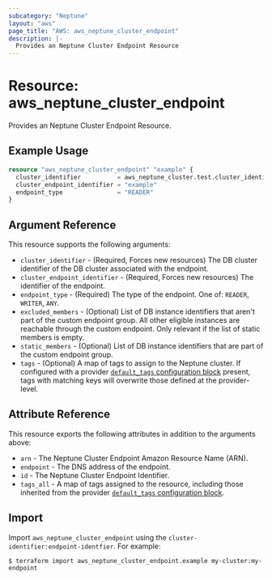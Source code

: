 ```yaml
---
subcategory: "Neptune"
layout: "aws"
page_title: "AWS: aws_neptune_cluster_endpoint"
description: |-
  Provides an Neptune Cluster Endpoint Resource
---
```


# Resource: aws_neptune_cluster_endpoint

Provides an Neptune Cluster Endpoint Resource.

## Example Usage

```terraform
resource "aws_neptune_cluster_endpoint" "example" {
  cluster_identifier          = aws_neptune_cluster.test.cluster_identifier
  cluster_endpoint_identifier = "example"
  endpoint_type               = "READER"
}
```

## Argument Reference

This resource supports the following arguments:

* `cluster_identifier` - (Required, Forces new resources) The DB cluster identifier of the DB cluster associated with the endpoint.
* `cluster_endpoint_identifier` - (Required, Forces new resources) The identifier of the endpoint.
* `endpoint_type` - (Required) The type of the endpoint. One of: `READER`, `WRITER`, `ANY`.
* `excluded_members` - (Optional) List of DB instance identifiers that aren't part of the custom endpoint group. All other eligible instances are reachable through the custom endpoint. Only relevant if the list of static members is empty.
* `static_members` - (Optional) List of DB instance identifiers that are part of the custom endpoint group.
* `tags` - (Optional) A map of tags to assign to the Neptune cluster. If configured with a provider [`default_tags` configuration block](https://registry.terraform.io/providers/hashicorp/aws/latest/docs#default_tags-configuration-block) present, tags with matching keys will overwrite those defined at the provider-level.

## Attribute Reference

This resource exports the following attributes in addition to the arguments above:

* `arn` - The Neptune Cluster Endpoint Amazon Resource Name (ARN).
* `endpoint` - The DNS address of the endpoint.
* `id` - The Neptune Cluster Endpoint Identifier.
* `tags_all` - A map of tags assigned to the resource, including those inherited from the provider [`default_tags` configuration block](https://registry.terraform.io/providers/hashicorp/aws/latest/docs#default_tags-configuration-block).

## Import

Import `aws_neptune_cluster_endpoint` using the `cluster-identifier:endpoint-identfier`. For example:

```
$ terraform import aws_neptune_cluster_endpoint.example my-cluster:my-endpoint
```
